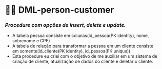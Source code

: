 # 🏦🎲 DML-person-customer

### _Procedure com opções de insert, delete e update._

- A tabela pessoa consiste em colunas(id_pessoa(PK identity), nome, sobrenome e CPF)
- A tabela de relação para transformar a pessoa em um cliente consiste em somente(id_cliente(PK identity), id_pessoa(FK unique))
- Esta procedure eu criei com o objetivo de me auxiliar em um sistema de criação de cliente, atualização de dados do cliente e deletar o cliente.
